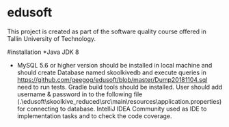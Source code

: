 # edusoft
This project is created as part of the software quality course offered in Tallin University of Technology.

#installation
*Java JDK 8 
* MySQL 5.6 or higher version should be installed in local machine and should create Database named skoolkivedb and execute queries in https://github.com/geegog/edusoft/blob/master/Dump20181104.sql need to run tests. Gradle build tools should be installed.
User should add username & password in to the following file  (.\edusoft\skoolkive_reduced\src\main\resources\application.properties) for connecting to database. 
IntelliJ IDEA Community used as IDE to implementation tasks and to check the code coverage. 


